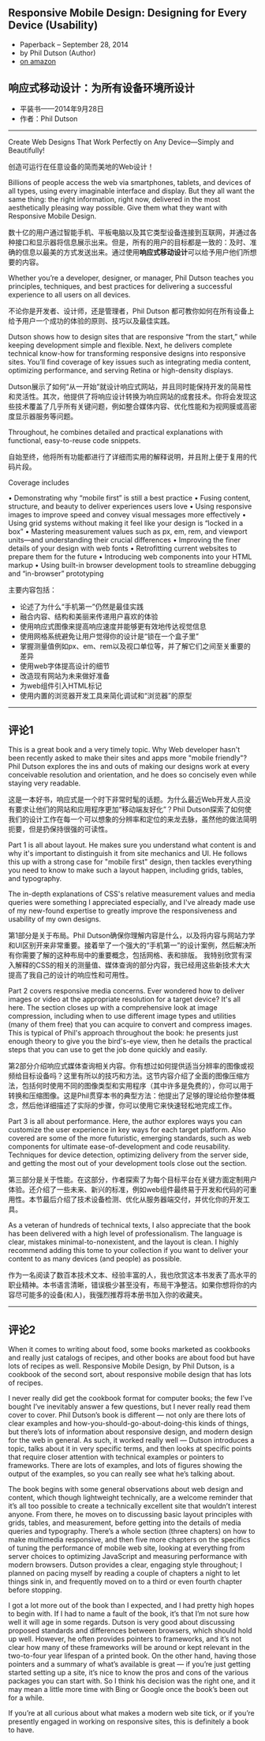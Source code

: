 
## Responsive Mobile Design: Designing for Every Device (Usability) 
- Paperback – September 28, 2014
- by Phil Dutson (Author)
- [on amazon](http://www.amazon.com/Responsive-Mobile-Design-Designing-Usability/dp/0133888215)


## 响应式移动设计：为所有设备环境所设计
- 平装书——2014年9月28日
- 作者：Phil Dutson



---- 
Create Web Designs That Work Perfectly on Any Device—Simply and Beautifully! 

创造可运行在任意设备的简而美地的Web设计！

Billions of people access the web via smartphones, tablets, and devices of all types, using every imaginable interface and display. But they all want the same thing: the right information, right now, delivered in the most aesthetically pleasing way possible. Give them what they want with Responsive Mobile Design.

数十亿的用户通过智能手机、平板电脑以及其它类型设备连接到互联网，并通过各种接口和显示器将信息展示出来。但是，所有的用户的目标都是一致的：及时、准确的信息以最美的方式发送出来。通过使用**响应式移动设计**可以给予用户他们所想要的内容。

Whether you’re a developer, designer, or manager, Phil Dutson teaches you principles, techniques, and best practices for delivering a successful experience to all users on all devices.

不论你是开发者、设计师，还是管理者，Phil Dutson 都可教你如何在所有设备上给予用户一个成功的体验的原则、技巧以及最佳实践。

Dutson shows how to design sites that are responsive “from the start,” while keeping development simple and flexible. Next, he delivers complete technical know-how for transforming responsive designs into responsive sites. You’ll find coverage of key issues such as integrating media content, optimizing performance, and serving Retina or high-density displays.

Dutson展示了如何“从一开始”就设计响应式网站，并且同时能保持开发的简易性和灵活性。其次，他提供了将响应设计转换为响应网站的成套技术。你将会发现这些技术覆盖了几乎所有关键问题，例如整合媒体内容、优化性能和为视网膜或高密度显示器服务等问题。

Throughout, he combines detailed and practical explanations with functional, easy-to-reuse code snippets. 

自始至终，他将所有功能都进行了详细而实用的解释说明，并且附上便于复用的代码片段。

Coverage includes

•    Demonstrating why “mobile first” is still a best practice
•    Fusing content, structure, and beauty to deliver experiences users love
•    Using responsive images to improve speed and convey visual messages more effectively
•    Using grid systems without making it feel like your design is “locked in a box”
•    Mastering measurement values such as px, em, rem, and viewport units—and understanding their crucial differences
•    Improving the finer details of your design with web fonts
•    Retrofitting current websites to prepare them for the future
•    Introducing web components into your HTML markup
•    Using built-in browser development tools to streamline debugging and “in-browser” prototyping

主要内容包括：

- 论述了为什么“手机第一”仍然是最佳实践
- 融合内容、结构和美丽来传递用户喜欢的体验
- 使用响应式图像来提高响应速度并能够更有效地传达视觉信息
- 使用网格系统避免让用户觉得你的设计是“锁在一个盒子里”
- 掌握测量值例如px、em、rem以及视口单位等，并了解它们之间至关重要的差异
- 使用web字体提高设计的细节
- 改造现有网站为未来做好准备
- 为web组件引入HTML标记
- 使用内置的浏览器开发工具来简化调试和“浏览器”的原型

----

## 评论1

This is a great book and a very timely topic. Why Web developer hasn't been recently asked to make their sites and apps more "mobile friendly"? Phil Dutson explores the ins and outs of making our designs work at every conceivable resolution and orientation, and he does so concisely even while staying very readable.

这是一本好书，响应式是一个时下非常时髦的话题。为什么最近Web开发人员没有要求让他们的网站和应用程序更加“移动端友好化”？Phil Dutson探索了如何使我们的设计工作在每一个可以想象的分辨率和定位的来龙去脉，虽然他的做法简明扼要，但是扔保持很强的可读性。

Part 1 is all about layout. He makes sure you understand what content is and why it's important to distinguish it from site mechanics and UI. He follows this up with a strong case for "mobile first" design, then tackles everything you need to know to make such a layout happen, including grids, tables, and typography. 

The in-depth explanations of CSS's relative measurement values and media queries were something I appreciated especially, and I've already made use of my new-found expertise to greatly improve the responsiveness and usability of my own designs.

第1部分是关于布局。Phil Dutson确保你理解内容是什么，以及将内容与网站力学和UI区别开来非常重要。接着举了一个强大的“手机第一”的设计案例，然后解决所有你需要了解的这种布局中的重要概念，包括网格、表和排版。
我特别欣赏有深入解释的CSS的相关的测量值、媒体查询的部分内容，我已经用这些新技术大大提高了我自己的设计的响应性和可用性。

Part 2 covers responsive media concerns. Ever wondered how to deliver images or video at the appropriate resolution for a target device? It's all here. The section closes up with a comprehensive look at image compression, including when to use different image types and utilities (many of them free) that you can acquire to convert and compress images. This is typical of Phil's approach throughout the book: he presents just enough theory to give you the bird's-eye view, then he details the practical steps that you can use to get the job done quickly and easily.

第2部分介绍响应式媒体查询相关内容。你有想过如何提供适当分辨率的图像或视频给目标设备吗？这里有所以的技巧和方法。这节内容介绍了全面的图像压缩方法，包括何时使用不同的图像类型和实用程序（其中许多是免费的），你可以用于转换和压缩图像。这是Phil贯穿本书的典型方法：他提出了足够的理论给你整体概念，然后他详细描述了实际的步骤，你可以使用它来快速轻松地完成工作。

Part 3 is all about performance. Here, the author explores ways you can customize the user experience in key ways for each target platform. Also covered are some of the more futuristic, emerging standards, such as web components for ultimate ease-of-development and code reusability. Techniques for device detection, optimizing delivery from the server side, and getting the most out of your development tools close out the section.

第三部分是关于性能。在这部分，作者探索了为每个目标平台在关键方面定制用户体验。还介绍了一些未来、新兴的标准，例如web组件最终易于开发和代码的可重用性。本节最后介绍了技术设备检测、优化从服务器端交付，并优化你的开发工具。

As a veteran of hundreds of technical texts, I also appreciate that the book has been delivered with a high level of professionalism. The language is clear, mistakes minimal-to-nonexistent, and the layout is clean. I highly recommend adding this tome to your collection if you want to deliver your content to as many devices (and people) as possible.

作为一名阅读了数百本技术文本、经验丰富的人，我也欣赏这本书发表了高水平的职业精神。本书语言清晰，错误极少甚至没有，布局干净整洁。如果你想将你的内容尽可能多的设备(和人)，我强烈推荐将本册书加入你的收藏夹。

----
## 评论2
When it comes to writing about food, some books marketed as cookbooks and really just catalogs of recipes, and other books are about food but have lots of recipes as well. Responsive Mobile Design, by Phil Dutson, is a cookbook of the second sort, about responsive mobile design that has lots of recipes.

I never really did get the cookbook format for computer books; the few I’ve bought I’ve inevitably answer a few questions, but I never really read them cover to cover. Phil Dutson’s book is different — not only are there lots of clear examples and how-you-should-go-about-doing-this kinds of things, but there’s lots of information about responsive design, and modern design for the web in general. As such, it worked really well — Dutson introduces a topic, talks about it in very specific terms, and then looks at specific points that require closer attention with technical examples or pointers to frameworks. There are lots of examples, and lots of figures showing the output of the examples, so you can really see what he’s talking about.

The book begins with some general observations about web design and content, which though lightweight technically, are a welcome reminder that it’s all too possible to create a technically excellent site that wouldn’t interest anyone. From there, he moves on to discussing basic layout principles with grids, tables, and measurement, before getting into the details of media queries and typography. There’s a whole section (three chapters) on how to make multimedia responsive, and then five more chapters on the specifics of tuning the performance of mobile web site, looking at everything from server choices to optimizing JavaScript and measuring performance with modern browsers. Dutson provides a clear, engaging style throughout; I planned on pacing myself by reading a couple of chapters a night to let things sink in, and frequently moved on to a third or even fourth chapter before stopping.

I got a lot more out of the book than I expected, and I had pretty high hopes to begin with. If I had to name a fault of the book, it’s that I’m not sure how well it will age in some regards. Dutson is very good about discussing proposed standards and differences between browsers, which should hold up well. However, he often provides pointers to frameworks, and it’s not clear how many of these frameworks will be around or kept relevant in the two-to-four year lifespan of a printed book. On the other hand, having those pointers and a summary of what’s available is great — if you’re just getting started setting up a site, it’s nice to know the pros and cons of the various packages you can start with. So I think his decision was the right one, and it may mean a little more time with Bing or Google once the book’s been out for a while.

If you’re at all curious about what makes a modern web site tick, or if you’re presently engaged in working on responsive sites, this is definitely a book to have.

